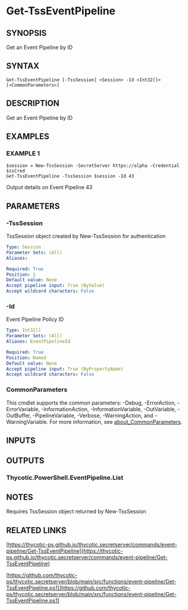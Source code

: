 # Get-TssEventPipeline

## SYNOPSIS
Get an Event Pipeline by ID

## SYNTAX

```
Get-TssEventPipeline [-TssSession] <Session> -Id <Int32[]> [<CommonParameters>]
```

## DESCRIPTION
Get an Event Pipeline by ID

## EXAMPLES

### EXAMPLE 1
```
$session = New-TssSession -SecretServer https://alpha -Credential $ssCred
Get-TssEventPipeline -TssSession $session -Id 43
```

Output details on Event Pipeline 43

## PARAMETERS

### -TssSession
TssSession object created by New-TssSession for authentication

```yaml
Type: Session
Parameter Sets: (All)
Aliases:

Required: True
Position: 1
Default value: None
Accept pipeline input: True (ByValue)
Accept wildcard characters: False
```

### -Id
Event Pipeline Policy ID

```yaml
Type: Int32[]
Parameter Sets: (All)
Aliases: EventPipelineId

Required: True
Position: Named
Default value: None
Accept pipeline input: True (ByPropertyName)
Accept wildcard characters: False
```

### CommonParameters
This cmdlet supports the common parameters: -Debug, -ErrorAction, -ErrorVariable, -InformationAction, -InformationVariable, -OutVariable, -OutBuffer, -PipelineVariable, -Verbose, -WarningAction, and -WarningVariable. For more information, see [about_CommonParameters](http://go.microsoft.com/fwlink/?LinkID=113216).

## INPUTS

## OUTPUTS

### Thycotic.PowerShell.EventPipeline.List
## NOTES
Requires TssSession object returned by New-TssSession

## RELATED LINKS

[https://thycotic-ps.github.io/thycotic.secretserver/commands/event-pipeline/Get-TssEventPipeline](https://thycotic-ps.github.io/thycotic.secretserver/commands/event-pipeline/Get-TssEventPipeline)

[https://github.com/thycotic-ps/thycotic.secretserver/blob/main/src/functions/event-pipeline/Get-TssEventPipeline.ps1](https://github.com/thycotic-ps/thycotic.secretserver/blob/main/src/functions/event-pipeline/Get-TssEventPipeline.ps1)

